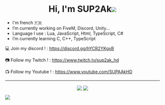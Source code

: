 <h1 align="center">Hi, I'm SUP2Ak<a href="https://visitorbadge.io/status?path=https%3A%2F%2Fgithub.com%2Fach-git"><img src="https://api.visitorbadge.io/api/visitors?path=https%3A%2F%2Fgithub.com%2Fach-git&labelColor=%23333333&countColor=%23ba68c8&style=flat" /></a>
</h1>

- I'm french :fr:
- I’m currently working on FiveM, Discord, Unity...
- Language I use : Lua, JavaScript, Html, TypeScript, C#
- I’m currently learning C, C++, TypeScript

💻 Join my discord ! : https://discord.gg/hYCR2YKgxB

📷 Follow my Twitch ! : https://www.twitch.tv/sup2ak_hd

📺 Follow my Youtube ! : https://www.youtube.com/SUPAAkHD

____
         
<div align="center">
    <img align="center" src="https://github-readme-stats.vercel.app/api/?username=SUP2Ak&theme=react&show_icons=true" />
    <img align="center" src="https://github-readme-stats.quantumlytangled.vercel.app/api/top-langs/?username=SUP2Ak&theme=react&layout=default&show_icons=true" />
</div>

<p><a href="https://discord.gg/hYCR2YKgxB">
      <img src="https://img.shields.io/discord/813030955598086174?style=for-the-badge&logo=discord&labelColor=7289da&logoColor=white&color=2c2f33&label=Discord"/>
    </a>
</p>